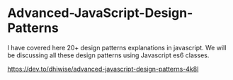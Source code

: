 # Advanced-JavaScript-Design-Patterns

I have covered here 20+ design patterns explanations in javascript. We will be discussing all these design patterns using Javascript es6 classes.

https://dev.to/dhiwise/advanced-javascript-design-patterns-4k8l
